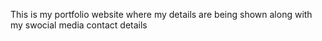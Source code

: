 This is my portfolio website where my details are being shown along with my swocial media contact details

